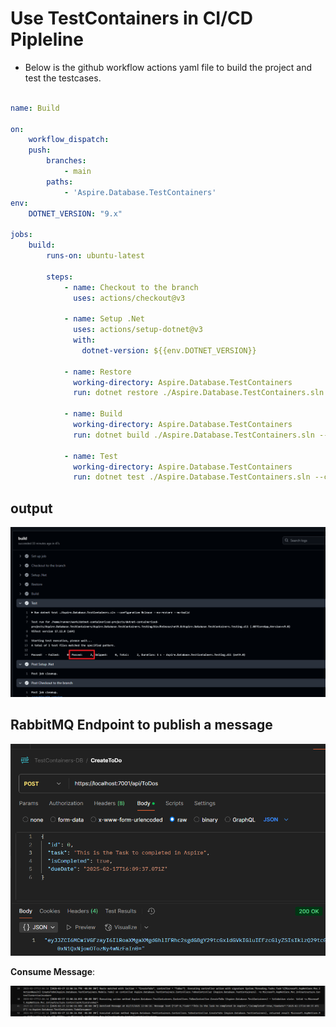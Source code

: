 # Use TestContainers in CI/CD Pipleline

- Below is the github workflow actions yaml file to build the project and test the testcases.


```yaml

name: Build

on: 
    workflow_dispatch:
    push:
        branches:
            - main
        paths:
            - 'Aspire.Database.TestContainers'
env:
    DOTNET_VERSION: "9.x"

jobs:
    build:
        runs-on: ubuntu-latest
        
        steps: 
            - name: Checkout to the branch
              uses: actions/checkout@v3

            - name: Setup .Net
              uses: actions/setup-dotnet@v3
              with:
                dotnet-version: ${{env.DOTNET_VERSION}}
            
            - name: Restore
              working-directory: Aspire.Database.TestContainers
              run: dotnet restore ./Aspire.Database.TestContainers.sln

            - name: Build
              working-directory: Aspire.Database.TestContainers
              run: dotnet build ./Aspire.Database.TestContainers.sln --configuration Release --no-restore
            
            - name: Test
              working-directory: Aspire.Database.TestContainers
              run: dotnet test ./Aspire.Database.TestContainers.sln --configuration Release --no-restore --no-build

```

## output

![alt text](image.png)

## RabbitMQ Endpoint to publish a message

![alt text](image-1.png)

**Consume Message**:

![alt text](image-2.png)